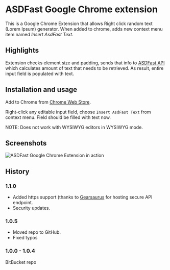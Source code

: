 # ASDFast Google Chrome extension

This is a Google Chrome Extension that allows Right click random text (Lorem Ipsum) generator. When added to chrome, adds new context menu item named *Insert AsdFast Text*.

## Highlights

Extension checks element size and padding, sends that info to [ASDFast API](http://asdfast.beobit.net/docs.php) which calculates amount of text that needs to be retrieved. As result, entire input field is populated with text. 

## Installation and usage

Add to Chrome from [Chrome Web Store](https://chrome.google.com/webstore/detail/lorem-ipsum-generator-asd/fcoicojljhpobficoigooibpgkflmggl).  

Right-click any editable input field, choose `Insert AsdFast Text` from context menu. Field should be filled with text now.  

NOTE: Does not work with WYSIWYG editors in WYSIWYG mode.

## Screenshots

![ASDFast Google Chrome Extension in action](http://asdfast.beobit.net/img/chrome-extension.jpg)

## History

### 1.1.0

* Added https support (thanks to [Gearsaurus](https://gearsaurus.com) for hosting secure API endpoint.
* Security updates.

### 1.0.5

* Moved repo to GitHub.
* Fixed typos

### 1.0.0 - 1.0.4

BitBucket repo
